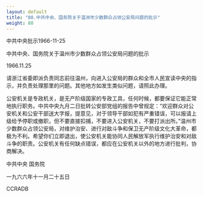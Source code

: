 ```yaml
---
layout: default
title: "80.中共中央、国务院关于温洲市少数群众占领公安局问题的批示"
weight: 80
---
```


中共中央批示1966-11-25

中共中央、国务院关于温州市少数群众占领公安局问题的批示

1966.11.25

请浙江省委即派负责同志前往温州，向进入公安局的群众和全市人民宣读中央的指示，并负责处理那里的问题。其他地方如发生类似问题，请照此办理。

公安机关是专政机关，是无产阶级国家的专政工具，任何时候，都要保证它能正常地执行职务。中共中央九月二日批转公安部党组的报告中曾规定：“欢迎群众对公安机关和公安干部送大字报，提意见，对于领导干部如犯有严重错误，可以报请上级给予停职或撤职，但不要直接扣捕，不要进入公安机关，不要打派出所。”温州市少数群众占领公安局，对维护治安、进行对敌斗争和保卫无产阶级文化大革命，都极为不利。希望你们立即退出，使公安机关能协同人民解放军执行维护治安和对敌斗争的职责。公安机关有任何缺点错误，都应在公安机关以外的地方进行批判，协商解决。

中共中央  国务院

一九六六年十一月二十五日

CCRADB

